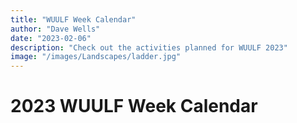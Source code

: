 ```yaml
---
title: "WUULF Week Calendar"
author: "Dave Wells"
date: "2023-02-06"
description: "Check out the activities planned for WUULF 2023"
image: "/images/Landscapes/ladder.jpg"
---
```


# 2023 WUULF Week Calendar

<Calendar></Calendar>
---